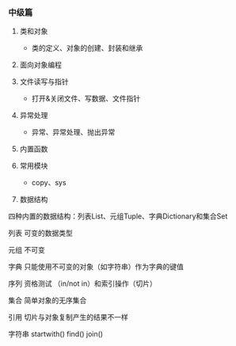 ### 中级篇

1. 类和对象
    - 类的定义、对象的创建、封装和继承
2. 面向对象编程
3. 文件读写与指针
    - 打开&关闭文件、写数据、文件指针
4. 异常处理
    - 异常、异常处理、抛出异常
5. 内置函数
6. 常用模块
    - copy、sys

7. 数据结构

四种内置的数据结构：列表List、元组Tuple、字典Dictionary和集合Set

列表 可变的数据类型

元组 不可变

字典 只能使用不可变的对象（如字符串）作为字典的键值

序列 资格测试 （in/not in）和索引操作（切片）

集合 简单对象的无序集合

引用 切片与对象复制产生的结果不一样

字符串 startwith() find() join()